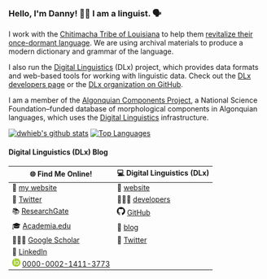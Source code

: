 ### Hello, I'm Danny! 👋🏻 I am a linguist. 🗣

I work with the [Chitimacha Tribe of Louisiana][Chitimacha] to help them [revitalize their once-dormant language][renaissance]. We are using archival materials to produce a modern dictionary and grammar of the language.

I also run the [Digital Linguistics][DLx] (DLx) project, which provides data formats and web-based tools for working with linguistic data. Check out the [DLx developers page][DLx-dev] or the [DLx organization on GitHub][DLx-GitHub].

I am a member of the [Algonquian Components Project][Nisinoon], a National Science Foundation–funded database of morphological components in Algonquian languages, which uses the [Digital Linguistics][DLx] infrastructure.

[![dwhieb's github stats](https://github-readme-stats.vercel.app/api?username=dwhieb&count_private=true&show_icons=true)][GitHub]
[![Top Languages](https://github-readme-stats.vercel.app/api/top-langs/?username=dwhieb&layout=compact)][GitHub]

#### Digital Linguistics (DLx) Blog

<!-- dlx-posts -->

🌐 **Find Me Online!**                                                     | 💻 **Digital Linguistics (DLx)**
--------------------------------------------------------------------------|----------------------------------
🔗 [my website][website]                                                  | 🔗 [website][DLx]
💬 [Twitter][Twitter]                                                     | 👨🏼‍💻 [developers][DLx-dev]
📚 [ResearchGate][ResearchGate]                                           | <img src="GitHub.png" height="16" width="16"> [GitHub][DLx-GitHub]
🎓 [Academia.edu][Academia]                                               | 📝 [blog][DLx-blog]
👨🏼‍🏫 [Google Scholar][Scholar]                                              | 💬 [Twitter][DLx-Twitter]
👔 [LinkedIn][LinkedIn]                                                   |
<img src="ORCID.png" height="16" width="16"> [0000-0002-1411-3773][ORCID] |

<!-- LINKS -->
[Academia]:     https://ualberta.academia.edu/DanielHieber
[Chitimacha]:   https://en.wikipedia.org/wiki/Chitimacha
[DLx]:          https://digitallinguistics.io/
[DLx-blog]:     https://medium.com/digital-linguistics
[DLx-dev]:      https://developer.digitallinguistics.io/
[DLx-GitHub]:   https://github.com/digitallinguistics
[DLx-Twitter]:  https://twitter.com/digitalling
[GitHub]:       https://github.com/dwhieb
[LinkedIn]:     https://www.linkedin.com/in/dhieber/
[Nisinoon]:     https://nisinoon.net
[ORCID]:        https://orcid.org/0000-0002-1411-3773
[renaissance]:  https://time.com/3975016/chitimacha-language-comeback/
[ResearchGate]: https://www.researchgate.net/profile/Daniel_Hieber
[Scholar]:      https://scholar.google.com/citations?user=szOfkaoAAAAJ&hl=en
[Twitter]:      https://twitter.com/dwhieb
[website]:      https://danielhieber.info/
